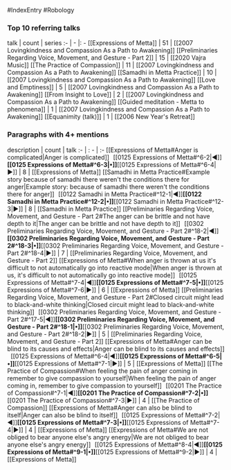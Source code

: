 #IndexEntry #Robology

### Top 10 referring talks
talk | count | series
:- | - |: -
[[Expressions of Metta]] | 51 | [[2007 Lovingkindness and Compassion As a Path to Awakening]]
[[Preliminaries Regarding Voice, Movement, and Gesture - Part 2]] | 15 | [[2020 Vajra Music]]
[[The Practice of Compassion]] | 11 | [[2007 Lovingkindness and Compassion As a Path to Awakening]]
[[Samadhi in Metta Practice]] | 10 | [[2007 Lovingkindness and Compassion As a Path to Awakening]]
[[Love and Emptiness]] | 5 | [[2007 Lovingkindness and Compassion As a Path to Awakening]]
[[From Insight to Love]] | 2 | [[2007 Lovingkindness and Compassion As a Path to Awakening]]
[[Guided meditation - Metta to phenomena]] | 1 | [[2007 Lovingkindness and Compassion As a Path to Awakening]]
[[Equanimity (talk)]] | 1 | [[2006 New Year's Retreat]]

### Paragraphs with 4+ mentions
description | count | talk
:- | : - | :-
[[Expressions of Metta#Anger is complicated\|Anger is complicated]] &nbsp;&nbsp;[[0125 Expressions of Metta#^6-2\|◀]]**[[0125 Expressions of Metta#^6-3\|•]]**[[0125 Expressions of Metta#^6-4\|▶]] | 8 | [[Expressions of Metta]]
[[Samadhi in Metta Practice#Example story because of samadhi there weren't the conditions there for anger\|Example story: because of samadhi there weren't the conditions there for anger]] &nbsp;&nbsp;[[0122 Samadhi in Metta Practice#^12-1\|◀]]**[[0122 Samadhi in Metta Practice#^12-2\|•]]**[[0122 Samadhi in Metta Practice#^12-3\|▶]] | 8 | [[Samadhi in Metta Practice]]
[[Preliminaries Regarding Voice, Movement, and Gesture - Part 2#The anger can be brittle and not have depth to it\|The anger can be brittle and not have depth to it]] &nbsp;&nbsp;[[0302 Preliminaries Regarding Voice, Movement, and Gesture - Part 2#^18-2\|◀]]**[[0302 Preliminaries Regarding Voice, Movement, and Gesture - Part 2#^18-3\|•]]**[[0302 Preliminaries Regarding Voice, Movement, and Gesture - Part 2#^18-4\|▶]] | 7 | [[Preliminaries Regarding Voice, Movement, and Gesture - Part 2]]
[[Expressions of Metta#When anger is thrown at us it's difficult to not automatically go into reactive mode\|When anger is thrown at us, it's difficult to not automatically go into reactive mode]] &nbsp;&nbsp;[[0125 Expressions of Metta#^7-4\|◀]]**[[0125 Expressions of Metta#^7-5\|•]]**[[0125 Expressions of Metta#^7-6\|▶]] | 6 | [[Expressions of Metta]]
[[Preliminaries Regarding Voice, Movement, and Gesture - Part 2#Closed circuit might lead to black-and-white thinking\|Closed circuit might lead to black-and-white thinking]] &nbsp;&nbsp;[[0302 Preliminaries Regarding Voice, Movement, and Gesture - Part 2#^17-5\|◀]]**[[0302 Preliminaries Regarding Voice, Movement, and Gesture - Part 2#^18-1\|•]]**[[0302 Preliminaries Regarding Voice, Movement, and Gesture - Part 2#^18-2\|▶]] | 5 | [[Preliminaries Regarding Voice, Movement, and Gesture - Part 2]]
[[Expressions of Metta#Anger can be blind to its causes and effects\|Anger can be blind to its causes and effects]] &nbsp;&nbsp;[[0125 Expressions of Metta#^6-4\|◀]]**[[0125 Expressions of Metta#^6-5\|•]]**[[0125 Expressions of Metta#^7-1\|▶]] | 5 | [[Expressions of Metta]]
[[The Practice of Compassion#When feeling the pain of anger coming in remember to give compassion to yourself\|When feeling the pain of anger coming in, remember to give compassion to yourself]] &nbsp;&nbsp;[[0201 The Practice of Compassion#^7-1\|◀]]**[[0201 The Practice of Compassion#^7-2\|•]]**[[0201 The Practice of Compassion#^7-3\|▶]] | 4 | [[The Practice of Compassion]]
[[Expressions of Metta#Anger can also be blind to itself\|Anger can also be blind to itself]] &nbsp;&nbsp;[[0125 Expressions of Metta#^7-2\|◀]]**[[0125 Expressions of Metta#^7-3\|•]]**[[0125 Expressions of Metta#^7-4\|▶]] | 4 | [[Expressions of Metta]]
[[Expressions of Metta#We are not obliged to bear anyone else's angry energy\|We are not obliged to bear anyone else's angry energy]] &nbsp;&nbsp;[[0125 Expressions of Metta#^8-4\|◀]]**[[0125 Expressions of Metta#^9-1\|•]]**[[0125 Expressions of Metta#^9-2\|▶]] | 4 | [[Expressions of Metta]]

